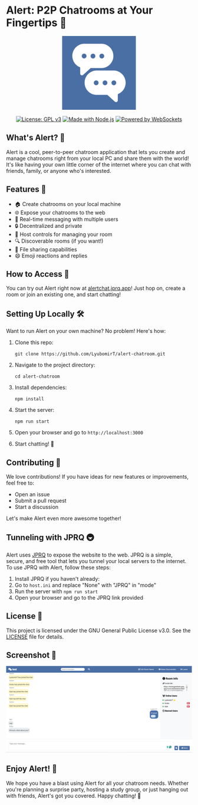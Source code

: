 
# Alert: P2P Chatrooms at Your Fingertips 🚀

<div align="center">
  <img src="public/Alert.png" alt="Alert Logo" width="200" height="200">
</div>

<div align="center">

[![License: GPL v3](https://img.shields.io/badge/License-GPLv3-blue.svg)](https://www.gnu.org/licenses/gpl-3.0)
[![Made with Node.js](https://img.shields.io/badge/Made%20with-Node.js-green.svg)](https://nodejs.org)
[![Powered by WebSockets](https://img.shields.io/badge/Powered%20by-WebSockets-yellow.svg)](https://developer.mozilla.org/en-US/docs/Web/API/WebSockets_API)

</div>

## What's Alert? 🤔

Alert is a cool, peer-to-peer chatroom application that lets you create and manage chatrooms right from your local PC and share them with the world! It's like having your own little corner of the internet where you can chat with friends, family, or anyone who's interested.

## Features 🌟

- 🏠 Create chatrooms on your local machine
- 🌐 Expose your chatrooms to the web
- 👥 Real-time messaging with multiple users
- 🔒 Decentralized and private
- 👑 Host controls for managing your room
- 🔍 Discoverable rooms (if you want!)
- 📁 File sharing capabilities
- 😄 Emoji reactions and replies

## How to Access 🔗

You can try out Alert right now at [alertchat.jprq.app](https://alertchat.jprq.app)! Just hop on, create a room or join an existing one, and start chatting!

## Setting Up Locally 🛠️

Want to run Alert on your own machine? No problem! Here's how:

1. Clone this repo:
   ```
   git clone https://github.com/LyubomirT/alert-chatroom.git
   ```

2. Navigate to the project directory:
   ```
   cd alert-chatroom
   ```

3. Install dependencies:
   ```
   npm install
   ```

4. Start the server:
   ```
   npm run start
   ```

5. Open your browser and go to `http://localhost:3000`

6. Start chatting! 🎉

## Contributing 🤝

We love contributions! If you have ideas for new features or improvements, feel free to:

- Open an issue
- Submit a pull request
- Start a discussion

Let's make Alert even more awesome together!

## Tunneling with JPRQ 🚇

Alert uses [JPRQ](https://jprq.io) to expose the website to the web. JPRQ is a simple, secure, and free tool that lets you tunnel your local servers to the internet. To use JPRQ with Alert, follow these steps:

1. Install JPRQ if you haven't already:
2. Go to `host.ini` and replace "None" with "JPRQ" in "mode"
3. Run the server with `npm run start`
4. Open your browser and go to the JPRQ link provided


## License 📄

This project is licensed under the GNU General Public License v3.0. See the [LICENSE](LICENSE) file for details.

## Screenshot 📸

![Alert Screenhot.png](readme/screenshot.png)

## Enjoy Alert! 💬

We hope you have a blast using Alert for all your chatroom needs. Whether you're planning a surprise party, hosting a study group, or just hanging out with friends, Alert's got you covered. Happy chatting! 🎈